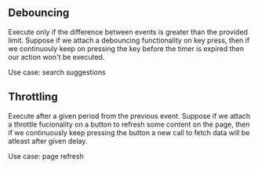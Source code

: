 ## Debouncing

Execute only if the difference between events is greater than the provided limit. Suppose if we attach a debouncing functionality on key press, then if we continuouly keep on pressing the key before the timer is expired then our action won't be executed.

Use case: search suggestions

## Throttling

Execute after a given period from the previous event. Suppose if we attach a throttle fucionality on a button to refresh some content on the page, then if we continuously keep pressing the button a new call to fetch data will be atleast after given delay.

Use case: page refresh